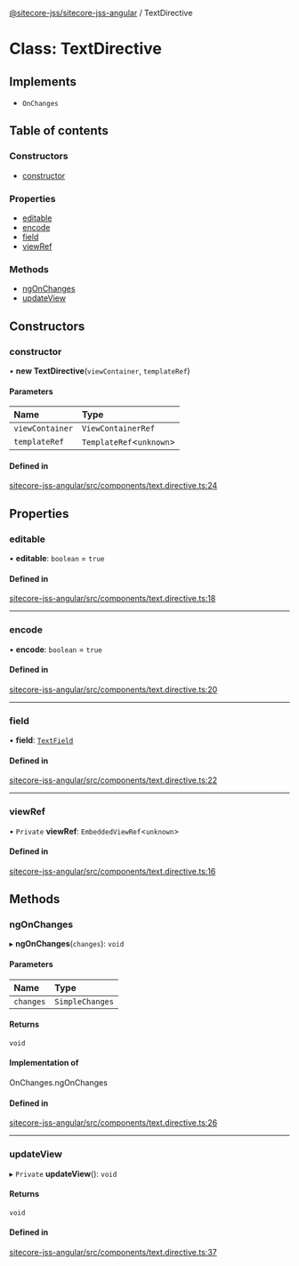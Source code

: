 [@sitecore-jss/sitecore-jss-angular](../README.md) / TextDirective

# Class: TextDirective

## Implements

- `OnChanges`

## Table of contents

### Constructors

- [constructor](TextDirective.md#constructor)

### Properties

- [editable](TextDirective.md#editable)
- [encode](TextDirective.md#encode)
- [field](TextDirective.md#field)
- [viewRef](TextDirective.md#viewref)

### Methods

- [ngOnChanges](TextDirective.md#ngonchanges)
- [updateView](TextDirective.md#updateview)

## Constructors

### constructor

• **new TextDirective**(`viewContainer`, `templateRef`)

#### Parameters

| Name | Type |
| :------ | :------ |
| `viewContainer` | `ViewContainerRef` |
| `templateRef` | `TemplateRef`<`unknown`\> |

#### Defined in

[sitecore-jss-angular/src/components/text.directive.ts:24](https://github.com/Sitecore/jss/blob/3d7cb1a8/packages/sitecore-jss-angular/src/components/text.directive.ts#L24)

## Properties

### editable

• **editable**: `boolean` = `true`

#### Defined in

[sitecore-jss-angular/src/components/text.directive.ts:18](https://github.com/Sitecore/jss/blob/3d7cb1a8/packages/sitecore-jss-angular/src/components/text.directive.ts#L18)

___

### encode

• **encode**: `boolean` = `true`

#### Defined in

[sitecore-jss-angular/src/components/text.directive.ts:20](https://github.com/Sitecore/jss/blob/3d7cb1a8/packages/sitecore-jss-angular/src/components/text.directive.ts#L20)

___

### field

• **field**: [`TextField`](../interfaces/TextField.md)

#### Defined in

[sitecore-jss-angular/src/components/text.directive.ts:22](https://github.com/Sitecore/jss/blob/3d7cb1a8/packages/sitecore-jss-angular/src/components/text.directive.ts#L22)

___

### viewRef

• `Private` **viewRef**: `EmbeddedViewRef`<`unknown`\>

#### Defined in

[sitecore-jss-angular/src/components/text.directive.ts:16](https://github.com/Sitecore/jss/blob/3d7cb1a8/packages/sitecore-jss-angular/src/components/text.directive.ts#L16)

## Methods

### ngOnChanges

▸ **ngOnChanges**(`changes`): `void`

#### Parameters

| Name | Type |
| :------ | :------ |
| `changes` | `SimpleChanges` |

#### Returns

`void`

#### Implementation of

OnChanges.ngOnChanges

#### Defined in

[sitecore-jss-angular/src/components/text.directive.ts:26](https://github.com/Sitecore/jss/blob/3d7cb1a8/packages/sitecore-jss-angular/src/components/text.directive.ts#L26)

___

### updateView

▸ `Private` **updateView**(): `void`

#### Returns

`void`

#### Defined in

[sitecore-jss-angular/src/components/text.directive.ts:37](https://github.com/Sitecore/jss/blob/3d7cb1a8/packages/sitecore-jss-angular/src/components/text.directive.ts#L37)
